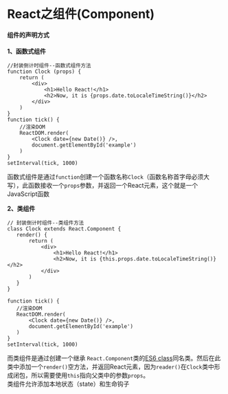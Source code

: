 # React之组件(Component)

#### 组件的声明方式   

**1、函数式组件**    
```
//封装倒计时组件--函数式组件方法
function Clock (props) {
    return (
        <div>
            <h1>Hello React!</h1>
            <h2>Now, it is {props.date.toLocaleTimeString()}</h2>
        </div>
    )
}
function tick() {
    //渲染DOM
    ReactDOM.render(
        <Clock date={new Date()} />,
        document.getElementById('example')
    )
}
setInterval(tick, 1000)
```  
函数式组件是通过`function`创建一个函数名称`Clock`（函数名称首字母必须大写），此函数接收一个`props`参数，并返回一个React元素，这个就是一个JavaScript函数 

 **2、类组件**   
 ```
// 封装倒计时组件--类组件方法
class Clock extends React.Component {
    render() {
        return (
            <div>
                <h1>Hello React!</h1>
                <h2>Now, it is {this.props.date.toLocaleTimeString()}</h2>
            </div>
        )
    }
}

function tick() {
    //渲染DOM
    ReactDOM.render(
        <Clock date={new Date()} />,
        document.getElementById('example')
    )
}
setInterval(tick, 1000)
 ```  
 而类组件是通过创建一个继承 `React.Component`类的[ES6 class](https://developer.mozilla.org/zh-CN/docs/Web/JavaScript/Reference/Classes)同名类。然后在此类中添加一个`render()`空方法，并返回React元素，因为`reader()`在`Clock`类中形成闭包，所以需要使用`this`指向父类中的参数`props`。  
 类组件允许添加本地状态（state）和生命钩子